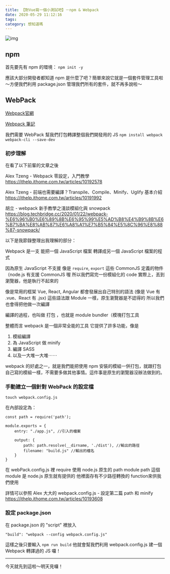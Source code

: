 ```yaml
---
title: 【對Vue寫一個小測試吧】－npm & Webpack
date: 2020-05-29 11:12:16
tags:
category: 想知道嗎
---
```


[<i class="fa fa-medium"></i>](https://medium.com/@wsw0615/%E5%B0%8Dvue%E5%AF%AB%E4%B8%80%E5%80%8B%E5%B0%8F%E6%B8%AC%E8%A9%A6%E5%90%A7-npm-webpack-e9fc34be9fcf)

![img](/images/2020/【對Vue寫一個小測試吧】－npm&Webpack/vueJest.png)

## npm

首先要先有 npm 的環境：
`npm init -y`

應該大部分開發者都知道 npm 是什麼了吧？簡單來說它就是一個套件管理工具啦～方便我們利用 package.json 管理我們所有的套件，就不再多說啦～

## WebPack

[Webpack官網](https://webpack.docschina.org/)

[Webpack 筆記](https://hackmd.io/UkvusiO3TTCcNmICec5shQ)

我們需要 WebPack 幫我們打包轉譯整個我們開發用的 JS
`npm install webpack webpack-cli --save-dev`

### 初步理解

在看了以下前輩的文章之後

Alex Tzeng - Webpack 零設定，入門教學
https://ithelp.ithome.com.tw/articles/10192578

Alex Tzeng - 前端也需要編譯？Transpile、Compile、Minify、Uglify 基本介紹
https://ithelp.ithome.com.tw/articles/10191992

胡立 - webpack 新手教學之淺談模組化與 snowpack
https://blog.techbridge.cc/2020/01/22/webpack-%E6%96%B0%E6%89%8B%E6%95%99%E5%AD%B8%E4%B9%8B%E6%B7%BA%E8%AB%87%E6%A8%A1%E7%B5%84%E5%8C%96%E8%88%87-snowpack/

以下是我節錄整理出我理解的部分：

Webpack 是一支
能把一個 JavaScript 檔案
轉譯成另一個 JavaScript 檔案的程式

因為原生 JavaScript 不支援 像是 `require`, `export` 這些 CommonJS 定義的物件
（node.js 有支援 CommonJS 喔
所以我們寫完一份模組化的 code
實際上，丟到瀏覽器，他是執行不起來的

像是常用的框架 Vue, React, Angular
都會發展出自己特別的語法
(像是 Vue 有 .vue、React 有 .jsx)
這些語法跟 Module 一樣，原生瀏覽器是不認得的
所以我們也會得把他做一次編譯

編譯的過程，也叫做 打包 ，也就是 module bundler（模塊打包工具

整體而言 webpack 是一個非常全能的工具
它提供了許多功能，像是

1. 模組編譯
1. 為 JavaScript 做 minify
1. 編譯 SASS
1. 以及一大堆一大堆⋯⋯

webpack 的好處之一，就是我們能把使用 npm 安裝的模組一併打包，就跟打包自己寫的模組一樣，不需要多做其他事情。這件事是原生的瀏覽器沒辦法做到的。

### 手動建立一個針對 WebPack 的設定檔

`touch webpack.config.js`

在內部設定為：
```
const path = require('path');

module.exports = {
    entry: "./app.js", //引入的檔案

    output: {
        path: path.resolve(__dirname, './dist'), //輸出的路徑
        filename: "build.js" //輸出的檔名
    }
}
```

在 webPack.config.js 裡 require 使用 node.js 原生的 path module
path 這個 module 是 node.js 原生就有提供的
他裡面存有不少路徑轉換的 function來供我們使用

詳情可以參照 Alex 大大的 
webpack.config.js - 設定第二篇 path 和 minify https://ithelp.ithome.com.tw/articles/10193608

### 設定 package.json

在 package.json 的 "script" 裡放入

`"build": "webpack --config webpack.config.js"`

這樣之後只要輸入 `npm run build`
他就會幫我們利用 webpack.config.js 建一個 Webpack 轉譯過的 JS 囉！

---

今天就先到這啦～明天見囉！